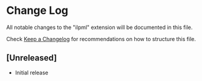# Change Log
All notable changes to the "ilpml" extension will be documented in this file.

Check [Keep a Changelog](http://keepachangelog.com/) for recommendations on how to structure this file.

## [Unreleased]
- Initial release